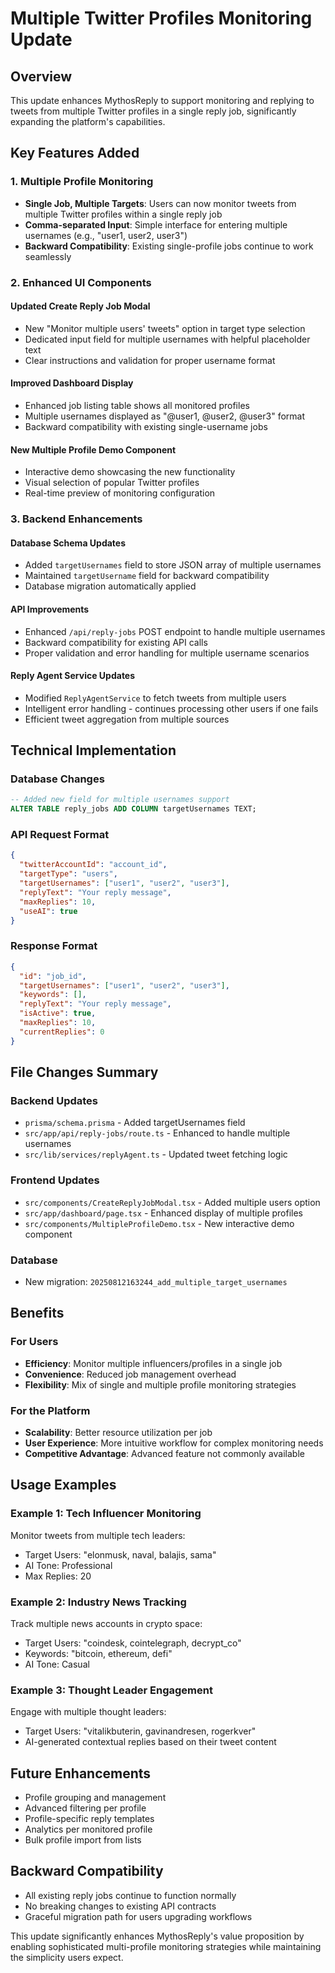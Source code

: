 # Multiple Twitter Profiles Monitoring Update

## Overview
This update enhances MythosReply to support monitoring and replying to tweets from multiple Twitter profiles in a single reply job, significantly expanding the platform's capabilities.

## Key Features Added

### 1. Multiple Profile Monitoring
- **Single Job, Multiple Targets**: Users can now monitor tweets from multiple Twitter profiles within a single reply job
- **Comma-separated Input**: Simple interface for entering multiple usernames (e.g., "user1, user2, user3")
- **Backward Compatibility**: Existing single-profile jobs continue to work seamlessly

### 2. Enhanced UI Components

#### Updated Create Reply Job Modal
- New "Monitor multiple users' tweets" option in target type selection
- Dedicated input field for multiple usernames with helpful placeholder text
- Clear instructions and validation for proper username format

#### Improved Dashboard Display
- Enhanced job listing table shows all monitored profiles
- Multiple usernames displayed as "@user1, @user2, @user3" format
- Backward compatibility with existing single-username jobs

#### New Multiple Profile Demo Component
- Interactive demo showcasing the new functionality
- Visual selection of popular Twitter profiles
- Real-time preview of monitoring configuration

### 3. Backend Enhancements

#### Database Schema Updates
- Added `targetUsernames` field to store JSON array of multiple usernames
- Maintained `targetUsername` field for backward compatibility
- Database migration automatically applied

#### API Improvements
- Enhanced `/api/reply-jobs` POST endpoint to handle multiple usernames
- Backward compatibility for existing API calls
- Proper validation and error handling for multiple username scenarios

#### Reply Agent Service Updates
- Modified `ReplyAgentService` to fetch tweets from multiple users
- Intelligent error handling - continues processing other users if one fails
- Efficient tweet aggregation from multiple sources

## Technical Implementation

### Database Changes
```sql
-- Added new field for multiple usernames support
ALTER TABLE reply_jobs ADD COLUMN targetUsernames TEXT;
```

### API Request Format
```json
{
  "twitterAccountId": "account_id",
  "targetType": "users",
  "targetUsernames": ["user1", "user2", "user3"],
  "replyText": "Your reply message",
  "maxReplies": 10,
  "useAI": true
}
```

### Response Format
```json
{
  "id": "job_id",
  "targetUsernames": ["user1", "user2", "user3"],
  "keywords": [],
  "replyText": "Your reply message",
  "isActive": true,
  "maxReplies": 10,
  "currentReplies": 0
}
```

## File Changes Summary

### Backend Updates
- `prisma/schema.prisma` - Added targetUsernames field
- `src/app/api/reply-jobs/route.ts` - Enhanced to handle multiple usernames
- `src/lib/services/replyAgent.ts` - Updated tweet fetching logic

### Frontend Updates
- `src/components/CreateReplyJobModal.tsx` - Added multiple users option
- `src/app/dashboard/page.tsx` - Enhanced display of multiple profiles
- `src/components/MultipleProfileDemo.tsx` - New interactive demo component

### Database
- New migration: `20250812163244_add_multiple_target_usernames`

## Benefits

### For Users
- **Efficiency**: Monitor multiple influencers/profiles in a single job
- **Convenience**: Reduced job management overhead
- **Flexibility**: Mix of single and multiple profile monitoring strategies

### For the Platform
- **Scalability**: Better resource utilization per job
- **User Experience**: More intuitive workflow for complex monitoring needs
- **Competitive Advantage**: Advanced feature not commonly available

## Usage Examples

### Example 1: Tech Influencer Monitoring
Monitor tweets from multiple tech leaders:
- Target Users: "elonmusk, naval, balajis, sama"
- AI Tone: Professional
- Max Replies: 20

### Example 2: Industry News Tracking
Track multiple news accounts in crypto space:
- Target Users: "coindesk, cointelegraph, decrypt_co"
- Keywords: "bitcoin, ethereum, defi"
- AI Tone: Casual

### Example 3: Thought Leader Engagement
Engage with multiple thought leaders:
- Target Users: "vitalikbuterin, gavinandresen, rogerkver"
- AI-generated contextual replies based on their tweet content

## Future Enhancements
- Profile grouping and management
- Advanced filtering per profile
- Profile-specific reply templates
- Analytics per monitored profile
- Bulk profile import from lists

## Backward Compatibility
- All existing reply jobs continue to function normally
- No breaking changes to existing API contracts
- Graceful migration path for users upgrading workflows

This update significantly enhances MythosReply's value proposition by enabling sophisticated multi-profile monitoring strategies while maintaining the simplicity users expect.
